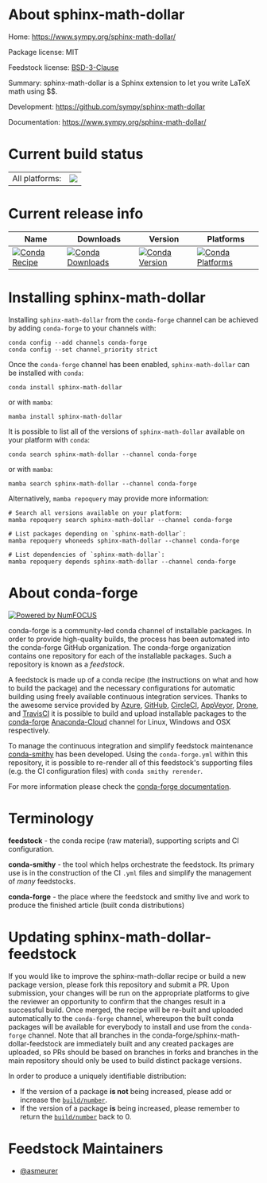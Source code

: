 About sphinx-math-dollar
========================

Home: https://www.sympy.org/sphinx-math-dollar/

Package license: MIT

Feedstock license: [BSD-3-Clause](https://github.com/conda-forge/sphinx-math-dollar-feedstock/blob/main/LICENSE.txt)

Summary: sphinx-math-dollar is a Sphinx extension to let you write LaTeX math using $$.

Development: https://github.com/sympy/sphinx-math-dollar

Documentation: https://www.sympy.org/sphinx-math-dollar/

Current build status
====================


<table><tr><td>All platforms:</td>
    <td>
      <a href="https://dev.azure.com/conda-forge/feedstock-builds/_build/latest?definitionId=7870&branchName=main">
        <img src="https://dev.azure.com/conda-forge/feedstock-builds/_apis/build/status/sphinx-math-dollar-feedstock?branchName=main">
      </a>
    </td>
  </tr>
</table>

Current release info
====================

| Name | Downloads | Version | Platforms |
| --- | --- | --- | --- |
| [![Conda Recipe](https://img.shields.io/badge/recipe-sphinx--math--dollar-green.svg)](https://anaconda.org/conda-forge/sphinx-math-dollar) | [![Conda Downloads](https://img.shields.io/conda/dn/conda-forge/sphinx-math-dollar.svg)](https://anaconda.org/conda-forge/sphinx-math-dollar) | [![Conda Version](https://img.shields.io/conda/vn/conda-forge/sphinx-math-dollar.svg)](https://anaconda.org/conda-forge/sphinx-math-dollar) | [![Conda Platforms](https://img.shields.io/conda/pn/conda-forge/sphinx-math-dollar.svg)](https://anaconda.org/conda-forge/sphinx-math-dollar) |

Installing sphinx-math-dollar
=============================

Installing `sphinx-math-dollar` from the `conda-forge` channel can be achieved by adding `conda-forge` to your channels with:

```
conda config --add channels conda-forge
conda config --set channel_priority strict
```

Once the `conda-forge` channel has been enabled, `sphinx-math-dollar` can be installed with `conda`:

```
conda install sphinx-math-dollar
```

or with `mamba`:

```
mamba install sphinx-math-dollar
```

It is possible to list all of the versions of `sphinx-math-dollar` available on your platform with `conda`:

```
conda search sphinx-math-dollar --channel conda-forge
```

or with `mamba`:

```
mamba search sphinx-math-dollar --channel conda-forge
```

Alternatively, `mamba repoquery` may provide more information:

```
# Search all versions available on your platform:
mamba repoquery search sphinx-math-dollar --channel conda-forge

# List packages depending on `sphinx-math-dollar`:
mamba repoquery whoneeds sphinx-math-dollar --channel conda-forge

# List dependencies of `sphinx-math-dollar`:
mamba repoquery depends sphinx-math-dollar --channel conda-forge
```


About conda-forge
=================

[![Powered by
NumFOCUS](https://img.shields.io/badge/powered%20by-NumFOCUS-orange.svg?style=flat&colorA=E1523D&colorB=007D8A)](https://numfocus.org)

conda-forge is a community-led conda channel of installable packages.
In order to provide high-quality builds, the process has been automated into the
conda-forge GitHub organization. The conda-forge organization contains one repository
for each of the installable packages. Such a repository is known as a *feedstock*.

A feedstock is made up of a conda recipe (the instructions on what and how to build
the package) and the necessary configurations for automatic building using freely
available continuous integration services. Thanks to the awesome service provided by
[Azure](https://azure.microsoft.com/en-us/services/devops/), [GitHub](https://github.com/),
[CircleCI](https://circleci.com/), [AppVeyor](https://www.appveyor.com/),
[Drone](https://cloud.drone.io/welcome), and [TravisCI](https://travis-ci.com/)
it is possible to build and upload installable packages to the
[conda-forge](https://anaconda.org/conda-forge) [Anaconda-Cloud](https://anaconda.org/)
channel for Linux, Windows and OSX respectively.

To manage the continuous integration and simplify feedstock maintenance
[conda-smithy](https://github.com/conda-forge/conda-smithy) has been developed.
Using the ``conda-forge.yml`` within this repository, it is possible to re-render all of
this feedstock's supporting files (e.g. the CI configuration files) with ``conda smithy rerender``.

For more information please check the [conda-forge documentation](https://conda-forge.org/docs/).

Terminology
===========

**feedstock** - the conda recipe (raw material), supporting scripts and CI configuration.

**conda-smithy** - the tool which helps orchestrate the feedstock.
                   Its primary use is in the construction of the CI ``.yml`` files
                   and simplify the management of *many* feedstocks.

**conda-forge** - the place where the feedstock and smithy live and work to
                  produce the finished article (built conda distributions)


Updating sphinx-math-dollar-feedstock
=====================================

If you would like to improve the sphinx-math-dollar recipe or build a new
package version, please fork this repository and submit a PR. Upon submission,
your changes will be run on the appropriate platforms to give the reviewer an
opportunity to confirm that the changes result in a successful build. Once
merged, the recipe will be re-built and uploaded automatically to the
`conda-forge` channel, whereupon the built conda packages will be available for
everybody to install and use from the `conda-forge` channel.
Note that all branches in the conda-forge/sphinx-math-dollar-feedstock are
immediately built and any created packages are uploaded, so PRs should be based
on branches in forks and branches in the main repository should only be used to
build distinct package versions.

In order to produce a uniquely identifiable distribution:
 * If the version of a package **is not** being increased, please add or increase
   the [``build/number``](https://docs.conda.io/projects/conda-build/en/latest/resources/define-metadata.html#build-number-and-string).
 * If the version of a package **is** being increased, please remember to return
   the [``build/number``](https://docs.conda.io/projects/conda-build/en/latest/resources/define-metadata.html#build-number-and-string)
   back to 0.

Feedstock Maintainers
=====================

* [@asmeurer](https://github.com/asmeurer/)


